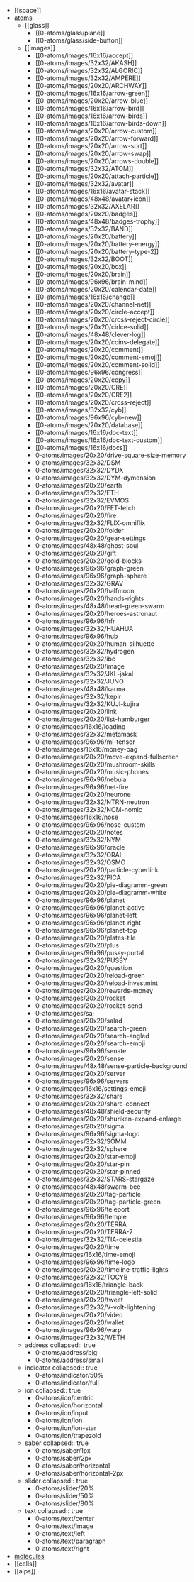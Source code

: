 - [[space]]
- [atoms](xp/atoms)
	- [[glass]]
		- [[0-atoms/glass/plane]]
		- [[0-atoms/glass/side-button]]
	- [[images]]
		- [[0-atoms/images/16x16/accept]]
		- [[0-atoms/images/32x32/AKASH]]
		- [[0-atoms/images/32x32/ALGORIC]]
		- [[0-atoms/images/32x32/AMPERE]]
		- [[0-atoms/images/20x20/ARCHWAY]]
		- [[0-atoms/images/16x16/arrow-green]]
		- [[0-atoms/images/20x20/arrow-blue]]
		- [[0-atoms/images/16x16/arrow-bird]]
		- [[0-atoms/images/16x16/arrow-birds]]
		- [[0-atoms/images/16x16/arrow-birds-down]]
		- [[0-atoms/images/20x20/arrow-custom]]
		- [[0-atoms/images/20x20/arrow-forward]]
		- [[0-atoms/images/20x20/arrow-sort]]
		- [[0-atoms/images/20x20/arrow-swap]]
		- [[0-atoms/images/20x20/arrows-double]]
		- [[0-atoms/images/32x32/ATOM]]
		- [[0-atoms/images/20x20/attach-particle]]
		- [[0-atoms/images/32x32/avatar]]
		- [[0-atoms/images/16x16/avatar-stack]]
		- [[0-atoms/images/48x48/avatar+icon]]
		- [[0-atoms/images/32x32/AXELAR]]
		- [[0-atoms/images/20x20/badges]]
		- [[0-atoms/images/48x48/badges-trophy]]
		- [[0-atoms/images/32x32/BAND]]
		- [[0-atoms/images/20x20/battery]]
		- [[0-atoms/images/20x20/battery-energy]]
		- [[0-atoms/images/20x20/battery-type-2]]
		- [[0-atoms/images/32x32/BOOT]]
		- [[0-atoms/images/20x20/box]]
		- [[0-atoms/images/20x20/brain]]
		- [[0-atoms/images/96x96/brain-mind]]
		- [[0-atoms/images/20x20/calendar-date]]
		- [[0-atoms/images/16x16/change]]
		- [[0-atoms/images/20x20/channel-net]]
		- [[0-atoms/images/20x20/circle-accept]]
		- [[0-atoms/images/20x20/cross-reject-circle]]
		- [[0-atoms/images/20x20/cirlce-solid]]
		- [[0-atoms/images/48x48/clever-log]]
		- [[0-atoms/images/20x20/coins-delegate]]
		- [[0-atoms/images/20x20/comment]]
		- [[0-atoms/images/20x20/comment-emoji]]
		- [[0-atoms/images/20x20/comment-solid]]
		- [[0-atoms/images/96x96/congress]]
		- [[0-atoms/images/20x20/copy]]
		- [[0-atoms/images/20x20/CRE]]
		- [[0-atoms/images/20x20/CRE2]]
		- [[0-atoms/images/20x20/cross-reject]]
		- [[0-atoms/images/32x32/cyb]]
		- [[0-atoms/images/96x96/cyb-new]]
		- [[0-atoms/images/20x20/database]]
		- [[0-atoms/images/16x16/doc-text]]
		- [[0-atoms/images/16x16/doc-text-custom]]
		- [[0-atoms/images/16x16/docs]]
		- 0-atoms/images/20x20/drive-square-size-memory
		- 0-atoms/images/32x32/DSM
		- 0-atoms/images/32x32/DYDX
		- 0-atoms/images/32x32/DYM-dymension
		- 0-atoms/images/20x20/earth
		- 0-atoms/images/32x32/ETH
		- 0-atoms/images/32x32/EVMOS
		- 0-atoms/images/20x20/FET-fetch
		- 0-atoms/images/20x20/fire
		- 0-atoms/images/32x32/FLIX-omniflix
		- 0-atoms/images/20x20/folder
		- 0-atoms/images/20x20/gear-settings
		- 0-atoms/images/48x48/ghost-soul
		- 0-atoms/images/20x20/gift
		- 0-atoms/images/20x20/gold-blocks
		- 0-atoms/images/96x96/graph-green
		- 0-atoms/images/96x96/graph-sphere
		- 0-atoms/images/32x32/GRAV
		- 0-atoms/images/20x20/halfmoon
		- 0-atoms/images/20x20/hands-rights
		- 0-atoms/images/48x48/heart-green-swarm
		- 0-atoms/images/20x20/heroes-astronaut
		- 0-atoms/images/96x96/hfr
		- 0-atoms/images/32x32/HUAHUA
		- 0-atoms/images/96x96/hub
		- 0-atoms/images/20x20/human-silhuette
		- 0-atoms/images/32x32/hydrogen
		- 0-atoms/images/32x32/ibc
		- 0-atoms/images/20x20/image
		- 0-atoms/images/32x32/JKL-jakal
		- 0-atoms/images/32x32/JUNO
		- 0-atoms/images/48x48/karma
		- 0-atoms/images/32x32/keplr
		- 0-atoms/images/32x32/KUJI-kujira
		- 0-atoms/images/20x20/link
		- 0-atoms/images/20x20/list-hamburger
		- 0-atoms/images/16x16/loading
		- 0-atoms/images/32x32/metamask
		- 0-atoms/images/96x96/ml-tensor
		- 0-atoms/images/16x16/money-bag
		- 0-atoms/images/20x20/move-expand-fullscreen
		- 0-atoms/images/20x20/mushroom-skills
		- 0-atoms/images/20x20/music-phones
		- 0-atoms/images/96x96/nebula
		- 0-atoms/images/96x96/net-fire
		- 0-atoms/images/20x20/neurone
		- 0-atoms/images/32x32/NTRN-neutron
		- 0-atoms/images/32x32/NOM-nomic
		- 0-atoms/images/16x16/nose
		- 0-atoms/images/96x96/nose-custom
		- 0-atoms/images/20x20/notes
		- 0-atoms/images/32x32/NYM
		- 0-atoms/images/96x96/oracle
		- 0-atoms/images/32x32/ORAI
		- 0-atoms/images/32x32/OSMO
		- 0-atoms/images/20x20/particle-cyberlink
		- 0-atoms/images/32x32/PICA
		- 0-atoms/images/20x20/pie-diagramm-green
		- 0-atoms/images/20x20/pie-diagramm-white
		- 0-atoms/images/96x96/planet
		- 0-atoms/images/96x96/planet-active
		- 0-atoms/images/96x96/planet-left
		- 0-atoms/images/96x96/planet-right
		- 0-atoms/images/96x96/planet-top
		- 0-atoms/images/20x20/plates-tile
		- 0-atoms/images/20x20/plus
		- 0-atoms/images/96x96/pussy-portal
		- 0-atoms/images/32x32/PUSSY
		- 0-atoms/images/20x20/question
		- 0-atoms/images/20x20/reload-green
		- 0-atoms/images/20x20/reload-investmint
		- 0-atoms/images/20x20/rewards-money
		- 0-atoms/images/20x20/rocket
		- 0-atoms/images/20x20/rocket-send
		- 0-atoms/images/sai
		- 0-atoms/images/20x20/salad
		- 0-atoms/images/20x20/search-green
		- 0-atoms/images/20x20/search-angled
		- 0-atoms/images/20x20/search-emoji
		- 0-atoms/images/96x96/senate
		- 0-atoms/images/20x20/sense
		- 0-atoms/images/48x48/sense-particle-background
		- 0-atoms/images/20x20/server
		- 0-atoms/images/96x96/servers
		- 0-atoms/images/16x16/settings-emoji
		- 0-atoms/images/32x32/share
		- 0-atoms/images/20x20/share-connect
		- 0-atoms/images/48x48/shield-security
		- 0-atoms/images/20x20/shuriken-expand-enlarge
		- 0-atoms/images/20x20/sigma
		- 0-atoms/images/96x96/sigma-logo
		- 0-atoms/images/32x32/SOMM
		- 0-atoms/images/32x32/sphere
		- 0-atoms/images/20x20/star-emoji
		- 0-atoms/images/20x20/star-pin
		- 0-atoms/images/20x20/star-pinned
		- 0-atoms/images/32x32/STARS-stargaze
		- 0-atoms/images/48x48/swarm-bee
		- 0-atoms/images/20x20/tag-particle
		- 0-atoms/images/20x20/tag-particle-green
		- 0-atoms/images/96x96/teleport
		- 0-atoms/images/96x96/temple
		- 0-atoms/images/20x20/TERRA
		- 0-atoms/images/20x20/TERRA-2
		- 0-atoms/images/32x32/TIA-celestia
		- 0-atoms/images/20x20/time
		- 0-atoms/images/16x16/time-emoji
		- 0-atoms/images/96x96/time-logo
		- 0-atoms/images/20x20/timeline-traffic-lights
		- 0-atoms/images/32x32/TOCYB
		- 0-atoms/images/16x16/triangle-back
		- 0-atoms/images/20x20/triangle-left-solid
		- 0-atoms/images/20x20/tweet
		- 0-atoms/images/32x32/V-volt-lightening
		- 0-atoms/images/20x20/video
		- 0-atoms/images/20x20/wallet
		- 0-atoms/images/96x96/warp
		- 0-atoms/images/32x32/WETH
	- address
	  collapsed:: true
		- 0-atoms/address/big
		- 0-atoms/address/small
	- indicator
	  collapsed:: true
		- 0-atoms/indicator/50%
		- 0-atoms/indicator/full
	- ion
	  collapsed:: true
		- 0-atoms/ion/centric
		- 0-atoms/ion/horizontal
		- 0-atoms/ion/input
		- 0-atoms/ion/ion
		- 0-atoms/ion/ion-star
		- 0-atoms/ion/trapezoid
	- saber
	  collapsed:: true
		- 0-atoms/saber/1px
		- 0-atoms/saber/2px
		- 0-atoms/saber/horizontal
		- 0-atoms/saber/horizontal-2px
	- slider
	  collapsed:: true
		- 0-atoms/slider/20%
		- 0-atoms/slider/50%
		- 0-atoms/slider/80%
	- text
	  collapsed:: true
		- 0-atoms/text/center
		- 0-atoms/text/image
		- 0-atoms/text/left
		- 0-atoms/text/paragraph
		- 0-atoms/text/right
- [molecules](cyb/xp/molecules)
- [[cells]]
- [[aips]]